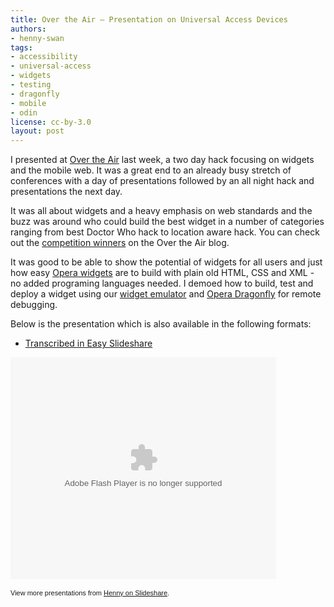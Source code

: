 ```yaml
---
title: Over the Air — Presentation on Universal Access Devices
authors:
- henny-swan
tags:
- accessibility
- universal-access
- widgets
- testing
- dragonfly
- mobile
- odin
license: cc-by-3.0
layout: post
---
```


<p>I presented at <a href="http://overtheair.org/">Over the Air</a> last week, a two day hack focusing on widgets and the mobile web. It was a great end to an already busy stretch of conferences with a day of presentations followed by an all night hack and presentations the next day.</p>

<p>It was all about widgets and a heavy emphasis on web standards and the buzz was around who could build the best widget in a number of categories ranging from best Doctor Who hack to location aware hack. You can check out the <a href="http://overtheair.org/blog/competition/">competition winners</a> on the Over the Air blog.</p>

<p>It was good to be able to show the potential of widgets for all users and just how easy <a href="http://widgets.opera.com/">Opera widgets</a> are to build with plain old HTML, CSS and XML - no added programing languages needed. I demoed how to build, test and deploy a widget using our <a href="http://dev.opera.com/articles/view/widget-emulator/">widget emulator</a> and <a href="http://www.opera.com/dragonfly/">Opera Dragonfly</a> for remote debugging.

Below is the presentation which is also available in the following formats:

<ul>
<li><a href="http://icant.co.uk/easy-slideshare/?slides=http://www.slideshare.net/iheni/universal-access-across-devices">Transcribed in Easy Slideshare</a></li>
</ul>

<object style="margin:0px" width="425" height="355"><param name="movie" value="http://static.slidesharecdn.com/swf/ssplayer2.swf?doc=universalaccessdevicesovertheair-091001052453-phpapp01&amp;stripped_title=universal-access-across-devices" /><param name="allowFullScreen" value="true" /><param name="allowScriptAccess" value="never" /><embed src="http://static.slidesharecdn.com/swf/ssplayer2.swf?doc=universalaccessdevicesovertheair-091001052453-phpapp01&amp;stripped_title=universal-access-across-devices" type="application/x-shockwave-flash" allowfullscreen="true" width="425" height="355" allowscriptaccess="never" /></object><div style="font-size:11px;font-family:tahoma,arial;height:26px;padding-top:2px;">View more presentations from <a style="text-decoration:underline;" href="http://www.slideshare.net/iheni">Henny on Slideshare</a>.</div></p>
